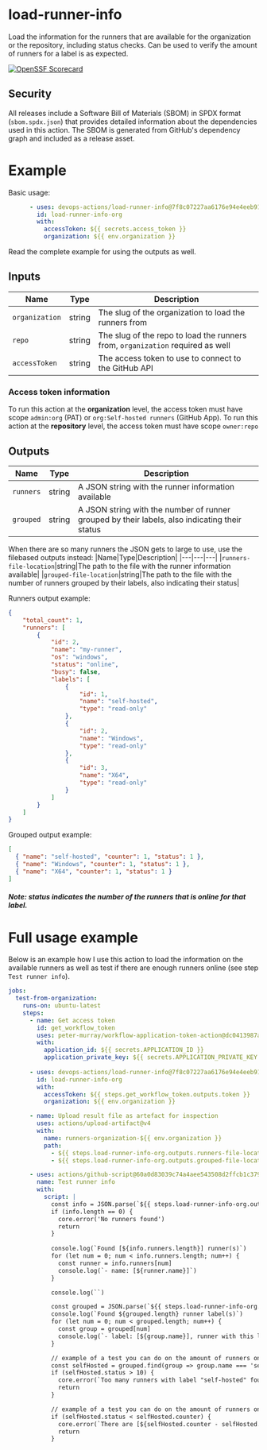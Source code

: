 # load-runner-info
Load the information for the runners that are available for the organization or the repository, including status checks.
Can be used to verify the amount of runners for a label is as expected.

[![OpenSSF Scorecard](https://api.securityscorecards.dev/projects/github.com/devops-actions/load-runner-info/badge)](https://api.securityscorecards.dev/projects/github.com/devops-actions/load-runner-info)

## Security

All releases include a Software Bill of Materials (SBOM) in SPDX format (`sbom.spdx.json`) that provides detailed information about the dependencies used in this action. The SBOM is generated from GitHub's dependency graph and included as a release asset.

# Example
Basic usage:
``` yaml
      - uses: devops-actions/load-runner-info@7f8c07227aa6176e94e4eeb912016bb0a9d33796 #v1.0.10
        id: load-runner-info-org
        with: 
          accessToken: ${{ secrets.access_token }}
          organization: ${{ env.organization }}
```
Read the complete example for using the outputs as well.

## Inputs

|Name|Type|Description|
|---|---|---|
|`organization`|string|The slug of the organization to load the runners from|
|`repo`|string|The slug of the repo to load the runners from, `organization` required as well|
|`accessToken`|string|The access token to use to connect to the GitHub API|

### Access token information
To run this action at the **organization** level, the access token must have scope `admin:org` (PAT) or `org:Self-hosted runners` (GitHub App).
To run this action at the **repository** level, the access token must have scope `owner:repo`

## Outputs

|Name|Type|Description|
|---|---|---|
|`runners`|string|A JSON string with the runner information available|
|`grouped`|string|A JSON string with the number of runner grouped by their labels, also indicating their status|

When there are so many runners the JSON gets to large to use, use the filebased outputs instead:
|Name|Type|Description|
|---|---|---|
|`runners-file-location`|string|The path to the file with the runner information available|
|`grouped-file-location`|string|The path to the file with the number of runners grouped by their labels, also indicating their status|

Runners output example:
``` json
{
    "total_count": 1,
    "runners": [
        {
            "id": 2,
            "name": "my-runner",
            "os": "windows",
            "status": "online",
            "busy": false,
            "labels": [
                {
                    "id": 1,
                    "name": "self-hosted",
                    "type": "read-only"
                },
                {
                    "id": 2,
                    "name": "Windows",
                    "type": "read-only"
                },
                {
                    "id": 3,
                    "name": "X64",
                    "type": "read-only"
                }
            ]
        }
    ]
}
```

Grouped output example:
``` json
[
  { "name": "self-hosted", "counter": 1, "status": 1 },
  { "name": "Windows", "counter": 1, "status": 1 },
  { "name": "X64", "counter": 1, "status": 1 }
]
```
##### Note: status indicates the number of the runners that is online for that label.   



# Full usage example
Below is an example how I use this action to load the information on the available runners as well as test if there are enough runners online (see step `Test runner info`).
``` yaml
jobs:
  test-from-organization:
    runs-on: ubuntu-latest
    steps:
      - name: Get access token
        id: get_workflow_token
        uses: peter-murray/workflow-application-token-action@dc0413987a085fa17d19df9e47d4677cf81ffef3 #3.3.0
        with:
          application_id: ${{ secrets.APPLICATION_ID }}
          application_private_key: ${{ secrets.APPLICATION_PRIVATE_KEY }}
          
      - uses: devops-actions/load-runner-info@7f8c07227aa6176e94e4eeb912016bb0a9d33796 #v1.0.10
        id: load-runner-info-org
        with: 
          accessToken: ${{ steps.get_workflow_token.outputs.token }}
          organization: ${{ env.organization }}

      - name: Upload result file as artefact for inspection
        uses: actions/upload-artifact@v4
        with: 
          name: runners-organization-${{ env.organization }}
          path: 
            - ${{ steps.load-runner-info-org.outputs.runners-file-location }}
            - ${{ steps.load-runner-info-org.outputs.grouped-file-location }}

      - uses: actions/github-script@60a0d83039c74a4aee543508d2ffcb1c3799cdea #v7.0.1
        name: Test runner info
        with: 
          script: |
            const info = JSON.parse(`${{ steps.load-runner-info-org.outputs.runners-file-location }}`)
            if (info.length == 0) {
              core.error('No runners found')            
              return
            }
            
            console.log(`Found [${info.runners.length}] runner(s)`)
            for (let num = 0; num < info.runners.length; num++) {
              const runner = info.runners[num]
              console.log(`- name: [${runner.name}]`)
            }

            console.log(``)

            const grouped = JSON.parse(`${{ steps.load-runner-info-org.outputs.grouped-file-location }}`)
            console.log(`Found ${grouped.length} runner label(s)`)
            for (let num = 0; num < grouped.length; num++) {
              const group = grouped[num]
              console.log(`- label: [${group.name}], runner with this label: [${group.counter}] with [${group.status}] online runners`)
            }

            // example of a test you can do on the amount of runners online with this label
            const selfHosted = grouped.find(group => group.name === 'self-hosted')
            if (selfHosted.status > 10) {
              core.error(`Too many runners with label "self-hosted" found`)
              return
            }

            // example of a test you can do on the amount of runners online with this label
            if (selfHosted.status < selfHosted.counter) {
              core.error(`There are [${selfHosted.counter - selfHosted.status}] runners offline`)
              return
            }
```
